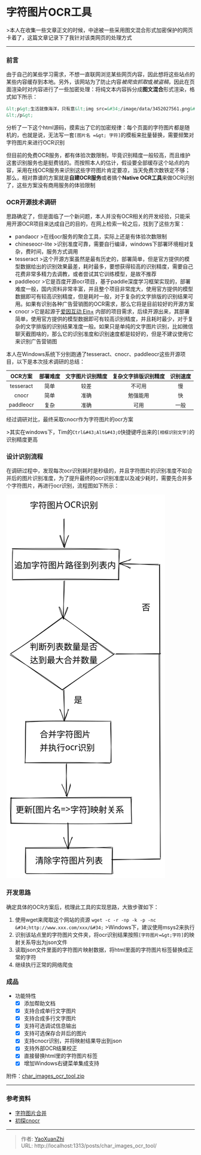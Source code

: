 # 字符图片OCR工具


&gt;本人在收集一些文章正文的时候，中途被一些采用图文混合形式加密保护的网页卡着了，这篇文章记录下了我针对该类网页的处理方式

---

### 前言
由于自己的某些学习需求，不想一直联网浏览某些网页内容，因此想将这些站点的某些内容缓存到本地。另外，该网站为了防止内容*被爬虫抓取*或*被盗稿*，因此在页面渲染时对内容进行了一些加密处理：将纯文本内容拆分成**图文混合**形式渲染，格式如下所示：

```html
&lt;p&gt;生活就像海洋，只有意&lt;img src=&#34;/image/data/3452027561.png&#34; /&gt;坚强的人，才 &lt;img src=&#34;/image/data/0001716716.png&#34; /&gt;&lt;img src=&#34;/image/data/4356266290.png&#34; /&gt;达彼岸。 ——马克思
&lt;/p&gt;
```

分析了一下这个html源码，摸索出了它的加密规律：每个页面的字符图片都是随机的，也就是说，无法写一套`[图片名 =&gt; 字符]`的模板来批量替换，需要频繁对字符图片来进行OCR识别

但目前的免费OCR服务，都有体验次数限制，毕竟识别精度一般较高，而且维护这套识别服务也是挺费钱的。而按照本人的估计，假设要全部缓存这个站点的内容，采用在线OCR服务来识别这些字符图片肯定要凉，当天免费次数铁定不够；那么，相对靠谱的方案就是**自建OCR服务**或者搞个**Native OCR工具**来做OCR识别了，这些方案没有商用服务的体验限制

### OCR开源技术调研
思路确定了，但是面临了一个新问题，本人并没有OCR相关的开发经验，只能采用开源OCR项目来达成自己的目的，在网上检索一轮之后，找到了这些方案：

 - pandaocr
   &gt;在线ocr服务的聚合工具，实际上还是有体验次数限制
 - chineseocr-lite
   &gt;识别准度可靠，需要自行编译，windows下部署环境相对复杂，费时间，服务方式调用
 - tesseract
   &gt;这个开源方案虽然是最有历史的，部署简单，但是官方提供的模型数据给出的识别效果最差，耗时最多，要想获得较高的识别精度，需要自己花费非常多精力去调教，或者尝试其它训练模型，是故不推荐
 - paddleocr
   &gt;它是百度开源ocr项目，基于paddle深度学习框架实现的，部署难度一般，国内资料非常丰富，并且整个项目非常庞大，使用官方提供的模型数据即可有较高识别精度，但是耗时一般，对于复杂的文字排版的识别结果可用。如果有识别各种广告营销图的OCR需求，那么它将是目前较好的开源方案
 - cnocr
   &gt;它是起源于[爱因互动 Ein&#43;](https://einplus.cn/) 内部的项目需求，后续开源出来，其部署简单，使用官方提供的模型数据即可有较高识别精度，并且耗时最少，对于复杂的文字排版的识别结果准度一般。如果只是单纯的文字图片识别，比如微信聊天截图啥的，那么它的识别准度和识别速度都是较好的，但是不建议使用它来识别广告营销图

本人在Windows系统下分别跑通了tesseract、cnocr、paddleocr这些开源项目，以下是本次技术调研的总结：

|  OCR方案   | 部署难度  | 文字图片识别精度 | 复杂文字排版识别精度 | 识别速度 |
|  :----:  | :----: | :----: | :----: | :----: |
|  tesseract | 简单 | 较差 |  不可用  | 慢 |
| cnocr | 简单 | 准确  |  勉强能用  | 快 |
| paddleocr  | 复杂 | 准确  | 可用  | 一般 |

经过调研对比，最终采取cnocr作为字符图片的ocr方案

&gt;其实在windows下，Tim的`Ctrl&#43;Alt&#43;O`快捷键呼出来的`[相框识别文字]`的识别精度更高

### 设计识别流程
在调研过程中，发现每次ocr识别耗时是秒级的，并且字符图片的识别准度不如合并后的图片识别准度，为了提升最终的ocr识别准度以及减少耗时，需要先合并多个字符图片，再进行ocr识别，流程图如下所示：

![字符图片OCR识别](/assets/2021-04-25/char_images_ocr_tool_flow.svg)

### 开发思路
确定具体的OCR方案后，梳理此工具的实现思路，大致步骤如下：
  1. 使用wget来爬取这个网站的资源 `wget -c -r -np -k -p -nc &#34;http://www.xxx.com/xxx/&#34;`
    &gt;Windows下，建议使用msys2来执行
  2. 识别该站点里的字符图片文件夹，将ocr识别结果按照`[字符图片=&gt;字符]`的映射关系导出为json文件
  3. 读取json文件里面的字符图片映射数据，将html里面的字符图片标签替换成正常的字符
  4. 继续执行正常的网络爬虫

### 成品

- 功能特性
  - [x] 添加帮助文档
  - [x] 支持合成单行文字图片
  - [x] 支持合成多行文字图片
  - [x] 支持可选调试信息输出
  - [x] 支持可选保存合并后的图片
  - [x] 支持cnocr识别，并将映射结果导出到json
  - [x] 支持外部OCR结果校正
  - [x] 直接替换html里的字符图片标签
  - [x] 增加Windows右键菜单集成支持

附件：[char_images_ocr_tool.zip](/assets/2021-04-25/char_images_ocr_tool.zip)

---

### 参考资料
 - [字符图片合并](../char_image_merge/)
 - [初探cnocr](../cnocr/)

---

> 作者: [YaoXuanZhi](https://github.com/YaoXuanZhi)  
> URL: http://localhost:1313/posts/char_images_ocr_tool/  

